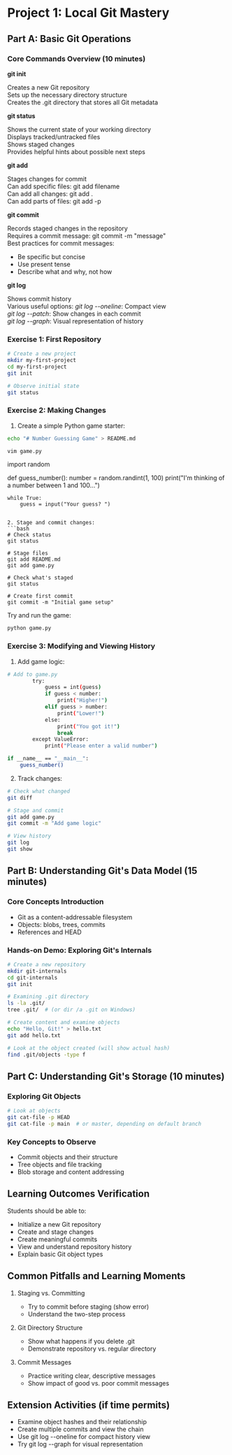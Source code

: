 # Project 1: Local Git Mastery

## Part A: Basic Git Operations

### Core Commands Overview (10 minutes)
**git init**

Creates a new Git repository  
Sets up the necessary directory structure  
Creates the .git directory that stores all Git metadata  

**git status**  

Shows the current state of your working directory  
Displays tracked/untracked files  
Shows staged changes  
Provides helpful hints about possible next steps  

**git add**

Stages changes for commit  
Can add specific files: git add filename  
Can add all changes: git add .  
Can add parts of files: git add -p  

**git commit**

Records staged changes in the repository  
Requires a commit message: git commit -m "message"  
Best practices for commit messages:    
- Be specific but concise  
- Use present tense  
- Describe what and why, not how  

**git log**  

Shows commit history  
Various useful options:
*git log --oneline*: Compact view  
*git log --patch*: Show changes in each commit  
*git log --graph*: Visual representation of history  


### Exercise 1: First Repository
```bash
# Create a new project
mkdir my-first-project
cd my-first-project
git init

# Observe initial state
git status
```

### Exercise 2: Making Changes
1. Create a simple Python game starter:
```bash
echo "# Number Guessing Game" > README.md
``` 
```bash
vim game.py
``` 
import random

def guess_number():
    number = random.randint(1, 100)
    print("I'm thinking of a number between 1 and 100...")
    
    while True:
        guess = input("Your guess? ")
```

2. Stage and commit changes:
```bash
# Check status
git status

# Stage files
git add README.md
git add game.py

# Check what's staged
git status

# Create first commit
git commit -m "Initial game setup"
```
Try and run the game:  
```bash
python game.py
```  
### Exercise 3: Modifying and Viewing History
1. Add game logic:
```bash
# Add to game.py
        try:
            guess = int(guess)
            if guess < number:
                print("Higher!")
            elif guess > number:
                print("Lower!")
            else:
                print("You got it!")
                break
        except ValueError:
            print("Please enter a valid number")

if __name__ == "__main__":
    guess_number()
```

2. Track changes:
```bash
# Check what changed
git diff

# Stage and commit
git add game.py
git commit -m "Add game logic"

# View history
git log
git show
```

## Part B: Understanding Git's Data Model (15 minutes)

### Core Concepts Introduction
- Git as a content-addressable filesystem
- Objects: blobs, trees, commits
- References and HEAD

### Hands-on Demo: Exploring Git's Internals
```bash
# Create a new repository
mkdir git-internals
cd git-internals
git init

# Examining .git directory
ls -la .git/
tree .git/  # (or dir /a .git on Windows)

# Create content and examine objects
echo "Hello, Git!" > hello.txt
git add hello.txt

# Look at the object created (will show actual hash)
find .git/objects -type f
```


## Part C: Understanding Git's Storage (10 minutes)

### Exploring Git Objects
```bash
# Look at objects
git cat-file -p HEAD
git cat-file -p main  # or master, depending on default branch
```

### Key Concepts to Observe
- Commit objects and their structure
- Tree objects and file tracking
- Blob storage and content addressing

## Learning Outcomes Verification
Students should be able to:
- Initialize a new Git repository
- Create and stage changes
- Create meaningful commits
- View and understand repository history
- Explain basic Git object types

## Common Pitfalls and Learning Moments
1. Staging vs. Committing
   - Try to commit before staging (show error)
   - Understand the two-step process

2. Git Directory Structure
   - Show what happens if you delete .git
   - Demonstrate repository vs. regular directory

3. Commit Messages
   - Practice writing clear, descriptive messages
   - Show impact of good vs. poor commit messages

## Extension Activities (if time permits)
- Examine object hashes and their relationship
- Create multiple commits and view the chain
- Use git log --oneline for compact history view
- Try git log --graph for visual representation
